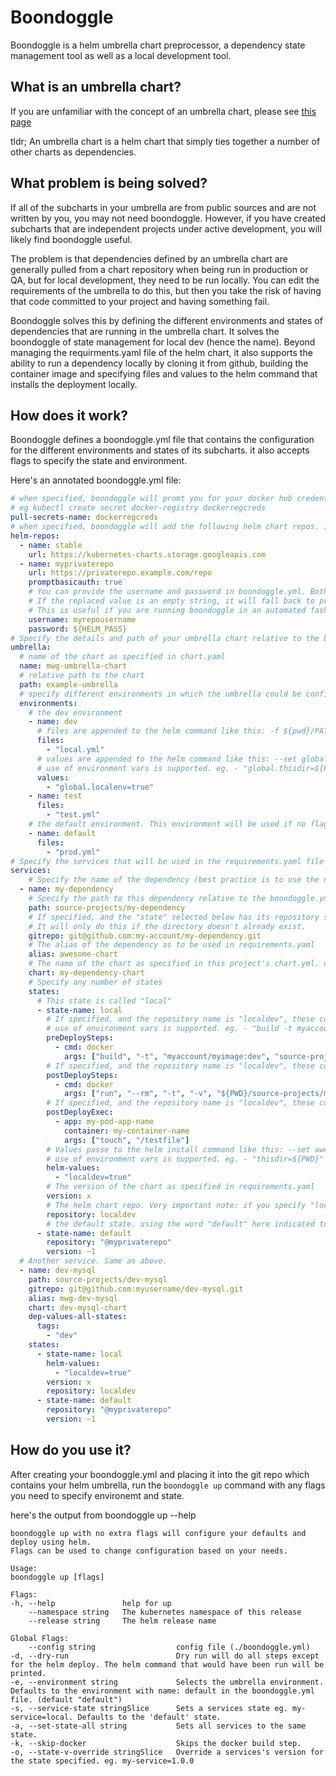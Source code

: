 # Boondoggle

Boondoggle is a helm umbrella chart preprocessor, a dependency state management tool as well as a local development tool.

## What is an umbrella chart?

If you are unfamiliar with the concept of an umbrella chart, please see [this page](https://github.com/kubernetes/helm/blob/master/docs/charts_tips_and_tricks.md#complex-charts-with-many-dependencies)

tldr; An umbrella chart is a helm chart that simply ties together a number of other charts as dependencies.

## What problem is being solved?

If all of the subcharts in your umbrella are from public sources and are not written by you, you may not need boondoggle. However, if you have created subcharts that are independent projects under active development, you will likely find boondoggle useful.

The problem is that dependencies defined by an umbrella chart are generally pulled from a chart repository when being run in production or QA, but for local development, they need to be run locally. You can edit the requirements of the umbrella to do this, but then you take the risk of having that code committed to your project and having something fail.

Boondoggle solves this by defining the different environments and states of dependencies that are running in the umbrella chart. It solves the boondoggle of state management for local dev (hence the name). Beyond managing the requirments.yaml file of the helm chart, it also supports the ability to run a dependency locally by cloning it from github, building the container image and specifying files and values to the helm command that installs the deployment locally.

## How does it work?

Boondoggle defines a boondoggle.yml file that contains the configuration for the different environments and states of its subcharts. it also accepts flags to specify the state and environment.

Here's an annotated boondoggle.yml file:

```yaml
# when specified, boondoggle will promt you for your docker hub credentials then create a kubernetes docker-registry type secret.
# eg kubectl create secret docker-registry dockerregcreds
pull-secrets-name: dockerregcreds
# when specified, boondoggle will add the following helm chart repos. if promptbasicauth is true, it will ask for a username and password.
helm-repos:
  - name: stable
    url: https://kubernetes-charts.storage.googleapis.com
  - name: myprivaterepo
    url: https://privaterepo.example.com/repo
    promptbasicauth: true
    # You can provide the username and password in boondoggle.yml. Both support environment variable replacement. 
    # If the replaced value is an empty string, it will fall back to prompting for the values.
    # This is useful if you are running boondoggle in an automated fashion.
    username: myrepousername
    password: ${HELM_PASS}
# Specify the details and path of your umbrella chart relative to the boondoggle.yml file.
umbrella:
  # name of the chart as specified in chart.yaml
  name: mwg-umbrella-chart
  # relative path to the chart
  path: example-umbrella
  # specify different environments in which the umbrella could be configured
  environments:
    # the dev environment
    - name: dev
      # files are appended to the helm command like this: -f ${pwd}/PATH/local.yml
      files:
        - "local.yml"
      # values are appended to the helm command like this: --set global.localenv=true
      # use of environment vars is supported. eg. - "global.thisdir=${PWD}"
      values:
        - "global.localenv=true"
    - name: test
      files:
        - "test.yml"
    # the default environment. This environment will be used if no flags are provided to the boondoggle command.
    - name: default
      files:
        - "prod.yml"
# Specify the services that will be used in the requirements.yaml file in the umbrella chart.
services:
    # Specify the name of the dependency (best practice is to use the name of the git repo in which this dependency lives)
  - name: my-dependency
    # Specify the path to this dependency relative to the boondoggle.yml file. This will be used to clone the project if specified.
    path: source-projects/my-dependency
    # If specified, and the "state" selected below has its repository set as "localdev", boondoggle will clone this project to the path above.
    # It will only do this if the directory doesn't already exist.
    gitrepo: git@github.com:my-account/my-dependency.git
    # The alias of the dependency as to be used in requirements.yaml
    alias: awesome-chart
    # The name of the chart as specified in this project's chart.yml. note boodoggle expects this chart to live at PATH/CHART
    chart: my-dependency-chart
    # Specify any number of states
    states:
      # This state is called "local"
      - state-name: local
        # If specified, and the repository name is "localdev", these commands will be run before the helm deployment.
        # use of environment vars is supported. eg. - "build -t myaccount/myimage:${MY_CI_TAG} source-projects/my-dependency/."
        preDeploySteps:
          - cmd: docker
            args: ["build", "-t", "myaccount/myimage:dev", "source-projects/my-dependency/."]
        # If specified, and the repository name is "localdev", these commands will be run after the helm deployment.
        postDeploySteps:
          - cmd: docker
            args: ["run", "--rm", "-t", "-v", "${PWD}/source-projects/my-dependency:/usr/src/app", "-e", "NODE_ENV=development", "myaccount/myimage:dev", "npm", "install"]
        # If specified, and the repository name is "localdev", these commands will be executed inside the container. It will find a pod with an "app" label matching the app value, then exec the command specified in "args" against the container specified in "container".
        postDeployExec:
          - app: my-pod-app-name
            container: my-container-name
            args: ["touch", "/testfile"]
        # Values passe to the helm install command like this: --set awesome-chart.localdev=true note that the alias or chart value is prepended to the value automatically by boondoggle
        # use of environment vars is supported. eg. - "thisdir=${PWD}"
        helm-values:
          - "localdev=true"
        # The version of the chart as specified in requirements.yaml
        version: x
        # The helm chart repo. Very important note: if you specify "localdev" as the repo, boondoggle will use your local code like this file:///${PWD}/PATH/CHART
        repository: localdev
        # the default state. using the word "default" here indicated to boondoggle that if no other flags are supplied to the command, this is the state you want to use.
      - state-name: default
        repository: "@myprivaterepo"
        version: ~1
  # Another service. Same as above.
  - name: dev-mysql
    path: source-projects/dev-mysql
    gitrepo: git@github.com:myusername/dev-mysql.git
    alias: mwg-dev-mysql
    chart: dev-mysql-chart
    dep-values-all-states:
      tags:
        - "dev"
    states:
      - state-name: local
        helm-values:
          - "localdev=true"
        version: x
        repository: localdev
      - state-name: default
        repository: "@myprivaterepo"
        version: ~1
```

## How do you use it?

After creating your boondoggle.yml and placing it into the git repo which contains your helm umbrella, run the `boondoggle up` command with any flags you need to specify environemt and state.

here's the output from boondoggle up --help

    boondoggle up with no extra flags will configure your defaults and deploy using helm.
    Flags can be used to change configuration based on your needs.

    Usage:
    boondoggle up [flags]

    Flags:
    -h, --help               help for up
        --namespace string   The kubernetes namespace of this release
        --release string     The helm release name

    Global Flags:
        --config string                  config file (./boondoggle.yml)
    -d, --dry-run                        Dry run will do all steps except for the helm deploy. The helm command that would have been run will be printed.
    -e, --environment string             Selects the umbrella environment. Defaults to the environment with name: default in the boondoggle.yml file. (default "default")
    -s, --service-state stringSlice      Sets a services state eg. my-service=local. Defaults to the 'default' state.
    -a, --set-state-all string           Sets all services to the same state.
    -k, --skip-docker                    Skips the docker build step.
    -o, --state-v-override stringSlice   Override a services's version for the state specified. eg. my-service=1.0.0
